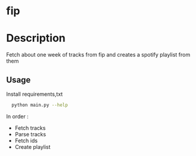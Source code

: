 # fip


# Description

Fetch about one week of tracks from fip and creates a spotify playlist from them


## Usage 

Install requirements,txt

```zsh
  python main.py --help
```

In order : 
* Fetch tracks
* Parse tracks
* Fetch ids
* Create playlist
